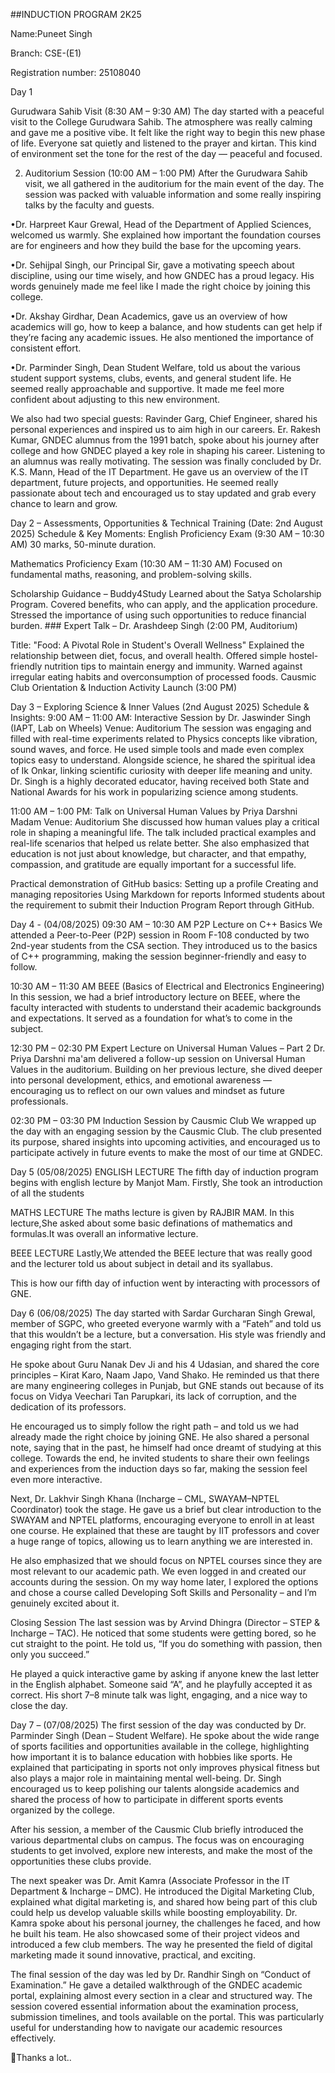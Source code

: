 ##INDUCTION PROGRAM 2K25

Name:Puneet Singh

Branch: CSE-(E1)

Registration number: 25108040

Day 1

Gurudwara Sahib Visit (8:30 AM – 9:30 AM) The day started with a peaceful visit to the College Gurudwara Sahib. The atmosphere was really calming and gave me a positive vibe. It felt like the right way to begin this new phase of life. Everyone sat quietly and listened to the prayer and kirtan. This kind of environment set the tone for the rest of the day — peaceful and focused.

2. Auditorium Session (10:00 AM – 1:00 PM)
After the Gurudwara Sahib visit, we all gathered in the auditorium for the main event of the day. The session was packed with valuable information and some really inspiring talks by the faculty and guests.

•Dr. Harpreet Kaur Grewal, Head of the Department of Applied Sciences, welcomed us warmly. She explained how important the foundation courses are for engineers and how they build the base for the upcoming years.

•Dr. Sehijpal Singh, our Principal Sir, gave a motivating speech about discipline, using our time wisely, and how GNDEC has a proud legacy. His words genuinely made me feel like I made the right choice by joining this college.

•Dr. Akshay Girdhar, Dean Academics, gave us an overview of how academics will go, how to keep a balance, and how students can get help if they’re facing any academic issues. He also mentioned the importance of consistent effort.

•Dr. Parminder Singh, Dean Student Welfare, told us about the various student support systems, clubs, events, and general student life. He seemed really approachable and supportive. It made me feel more confident about adjusting to this new environment.

We also had two special guests: Ravinder Garg, Chief Engineer, shared his personal experiences and inspired us to aim high in our careers. Er. Rakesh Kumar, GNDEC alumnus from the 1991 batch, spoke about his journey after college and how GNDEC played a key role in shaping his career. Listening to an alumnus was really motivating. The session was finally concluded by Dr. K.S. Mann, Head of the IT Department. He gave us an overview of the IT department, future projects, and opportunities. He seemed really passionate about tech and encouraged us to stay updated and grab every chance to learn and grow.


Day 2 – 
Assessments, Opportunities & Technical Training (Date: 2nd August 2025)
Schedule & Key Moments:
English Proficiency Exam (9:30 AM – 10:30 AM)
30 marks, 50-minute duration.

Mathematics Proficiency Exam (10:30 AM – 11:30 AM)
Focused on fundamental maths, reasoning, and problem-solving skills.

Scholarship Guidance – Buddy4Study
Learned about the Satya Scholarship Program. Covered benefits, who can apply, and the application procedure. Stressed the importance of using such opportunities to reduce financial burden. ### Expert Talk – Dr. Arashdeep Singh (2:00 PM, Auditorium)

Title: "Food: A Pivotal Role in Student's Overall Wellness"
Explained the relationship between diet, focus, and overall health. Offered simple hostel-friendly nutrition tips to maintain energy and immunity. Warned against irregular eating habits and overconsumption of processed foods. Causmic Club Orientation & Induction Activity Launch (3:00 PM)

Day 3 – 
Exploring Science & Inner Values (2nd August 2025)
Schedule & Insights:
9:00 AM – 11:00 AM: Interactive Session by Dr. Jaswinder Singh (IAPT, Lab on Wheels)
Venue: Auditorium
The session was engaging and filled with real-time experiments related to Physics concepts like vibration, sound waves, and force. He used simple tools and made even complex topics easy to understand. Alongside science, he shared the spiritual idea of Ik Onkar, linking scientific curiosity with deeper life meaning and unity. Dr. Singh is a highly decorated educator, having received both State and National Awards for his work in popularizing science among students.

11:00 AM – 1:00 PM: Talk on Universal Human Values by Priya Darshni Madam
Venue: Auditorium
She discussed how human values play a critical role in shaping a meaningful life. The talk included practical examples and real-life scenarios that helped us relate better. She also emphasized that education is not just about knowledge, but character, and that empathy, compassion, and gratitude are equally important for a successful life.

Practical demonstration of GitHub basics:
Setting up a profile Creating and managing repositories Using Markdown for reports Informed students about the requirement to submit their Induction Program Report through GitHub.

Day 4 - (04/08/2025)
09:30 AM – 10:30 AM
P2P Lecture on C++ Basics We attended a Peer-to-Peer (P2P) session in Room F-108 conducted by two 2nd-year students from the CSA section. They introduced us to the basics of C++ programming, making the session beginner-friendly and easy to follow.

10:30 AM – 11:30 AM
BEEE (Basics of Electrical and Electronics Engineering) In this session, we had a brief introductory lecture on BEEE, where the faculty interacted with students to understand their academic backgrounds and expectations. It served as a foundation for what’s to come in the subject.

12:30 PM – 02:30 PM
Expert Lecture on Universal Human Values – Part 2 Dr. Priya Darshni ma'am delivered a follow-up session on Universal Human Values in the auditorium. Building on her previous lecture, she dived deeper into personal development, ethics, and emotional awareness — encouraging us to reflect on our own values and mindset as future professionals.

02:30 PM – 03:30 PM
Induction Session by Causmic Club We wrapped up the day with an engaging session by the Causmic Club. The club presented its purpose, shared insights into upcoming activities, and encouraged us to participate actively in future events to make the most of our time at GNDEC.

Day 5 (05/08/2025)
ENGLISH LECTURE
The fifth day of induction program begins with english lecture by Manjot Mam. Firstly, She took an introduction of all the students

MATHS LECTURE
The maths lecture is given by RAJBIR MAM. In this lecture,She asked about some basic definations of mathematics and formulas.It was overall an informative lecture.

BEEE LECTURE
Lastly,We attended the BEEE lecture that was really good and the lecturer told us about subject in detail and its syallabus.

This is how our fifth day of infuction went by interacting with processors of GNE.

Day 6 (06/08/2025)
The day started with Sardar Gurcharan Singh Grewal, member of SGPC, who greeted everyone warmly with a “Fateh” and told us that this wouldn’t be a lecture, but a conversation. His style was friendly and engaging right from the start.

He spoke about Guru Nanak Dev Ji and his 4 Udasian, and shared the core principles – Kirat Karo, Naam Japo, Vand Shako. He reminded us that there are many engineering colleges in Punjab, but GNE stands out because of its focus on Vidya Veechari Tan Parupkari, its lack of corruption, and the dedication of its professors.

He encouraged us to simply follow the right path – and told us we had already made the right choice by joining GNE. He also shared a personal note, saying that in the past, he himself had once dreamt of studying at this college. Towards the end, he invited students to share their own feelings and experiences from the induction days so far, making the session feel even more interactive.

Next, Dr. Lakhvir Singh Khana (Incharge – CML, SWAYAM–NPTEL Coordinator) took the stage. He gave us a brief but clear introduction to the SWAYAM and NPTEL platforms, encouraging everyone to enroll in at least one course. He explained that these are taught by IIT professors and cover a huge range of topics, allowing us to learn anything we are interested in.

He also emphasized that we should focus on NPTEL courses since they are most relevant to our academic path. We even logged in and created our accounts during the session. On my way home later, I explored the options and chose a course called Developing Soft Skills and Personality – and I’m genuinely excited about it.

Closing Session
The last session was by Arvind Dhingra (Director – STEP & Incharge – TAC). He noticed that some students were getting bored, so he cut straight to the point. He told us, “If you do something with passion, then only you succeed.”

He played a quick interactive game by asking if anyone knew the last letter in the English alphabet. Someone said “A”, and he playfully accepted it as correct. His short 7–8 minute talk was light, engaging, and a nice way to close the day.

Day 7 – (07/08/2025)
The first session of the day was conducted by Dr. Parminder Singh (Dean – Student Welfare). He spoke about the wide range of sports facilities and opportunities available in the college, highlighting how important it is to balance education with hobbies like sports. He explained that participating in sports not only improves physical fitness but also plays a major role in maintaining mental well-being. Dr. Singh encouraged us to keep polishing our talents alongside academics and shared the process of how to participate in different sports events organized by the college.

After his session, a member of the Causmic Club briefly introduced the various departmental clubs on campus. The focus was on encouraging students to get involved, explore new interests, and make the most of the opportunities these clubs provide.

The next speaker was Dr. Amit Kamra (Associate Professor in the IT Department & Incharge – DMC). He introduced the Digital Marketing Club, explained what digital marketing is, and shared how being part of this club could help us develop valuable skills while boosting employability. Dr. Kamra spoke about his personal journey, the challenges he faced, and how he built his team. He also showcased some of their project videos and introduced a few club members. The way he presented the field of digital marketing made it sound innovative, practical, and exciting.

The final session of the day was led by Dr. Randhir Singh on “Conduct of Examination.” He gave a detailed walkthrough of the GNDEC academic portal, explaining almost every section in a clear and structured way. The session covered essential information about the examination process, submission timelines, and tools available on the portal. This was particularly useful for understanding how to navigate our academic resources effectively.

🙏Thanks a lot..
